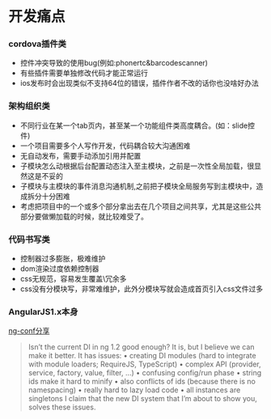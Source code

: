 # 开发痛点

### cordova插件类
* 控件冲突导致的使用bug(例如:phonertc&barcodescanner)
* 有些插件需要单独修改代码才能正常运行
* ios发布时会出现类似不支持64位的错误，插件作者不改的话你也没啥好办法

### 架构组织类
* 不同行业在某一个tab页内，甚至某一个功能组件类高度耦合。(如：slide控件)
* 一个项目需要多个人写作开发，代码耦合较大沟通困难
* 无自动发布，需要手动添加引用并配置
* 子模块怎么动根据后台配置动态注入至主模块，之前是一次性全局加载，很显然这是不妥的
* 子模块与主模块的事件消息沟通机制,之前把子模块全局服务写到主模块中，造成拆分十分困难
* 考虑把项目中的一个或多个部分拿出去在几个项目之间共享，尤其是这些公共部分要做懒加载的时候，就比较难受了。

### 代码书写类
* 控制器过多膨胀，极难维护
* dom渲染过度依赖控制器
* css无规范，容易发生覆盖\冗余多
* css没有分模块写，非常难维护，此外分模块写就会造成首页引入css文件过多


### AngularJS1.x本身
[ng-conf分享](https://www.youtube.com/watch?v=_OGGsf1ZXMs&index=1&list=PLw5h0DiJ-9PB-vLe3vaNFLG-cTw0Wo7fw)  
> Isn’t the current DI in ng 1.2 good enough? It is, but I believe we can make it better.
It has issues:
• creating DI modules (hard to integrate with module loaders; RequireJS, TypeScript)
• complex API (provider, service, factory, value, filter, …)
• confusing config/run phase
• string ids make it hard to minify
• also conflicts of ids (because there is no namespacing)
• really hard to lazy load code
• all instances are singletons
I claim that the new DI system that I’m about to show you, solves these issues.

